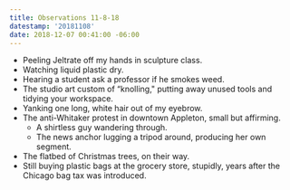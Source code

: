 ```yaml
---
title: Observations 11-8-18
datestamp: '20181108'
date: 2018-12-07 00:41:00 -06:00
---
```


- Peeling Jeltrate off my hands in sculpture class.
- Watching liquid plastic dry.
- Hearing a student ask a professor if he smokes weed.
- The studio art custom of “knolling," putting away unused tools and tidying your workspace.
- Yanking one long, white hair out of my eyebrow.
- The anti-Whitaker protest in downtown Appleton, small but affirming.
	- A shirtless guy wandering through.
	- The news anchor lugging a tripod around, producing her own segment.
- The flatbed of Christmas trees, on their way.
- Still buying plastic bags at the grocery store, stupidly, years after the Chicago bag tax was introduced.
